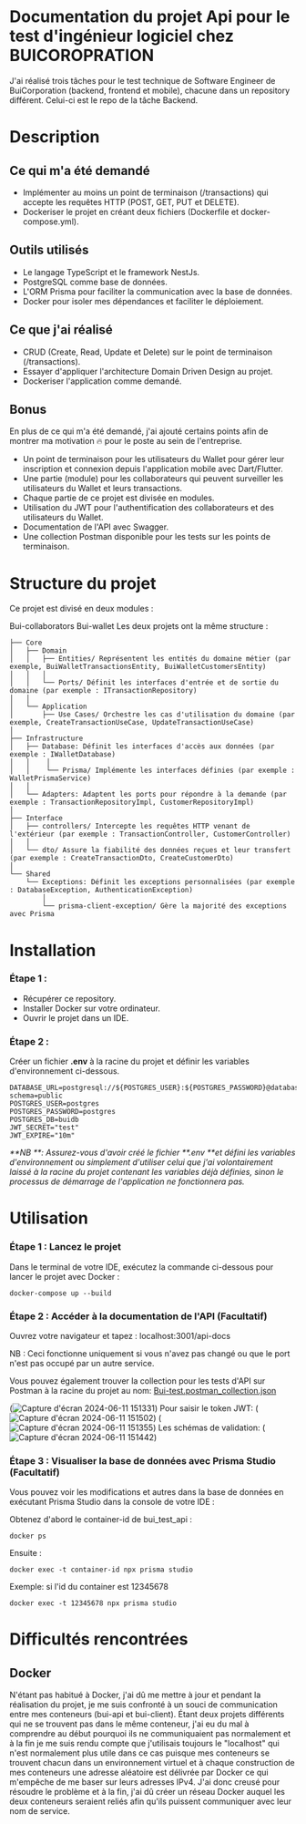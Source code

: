 # **Documentation du projet Api pour le test d'ingénieur logiciel chez BUICOROPRATION**

J'ai réalisé trois tâches pour le test technique de Software Engineer de BuiCorporation (backend, frontend et mobile), chacune dans un repository différent. Celui-ci est le repo de la tâche Backend.

# Description

## Ce qui m'a été demandé

- Implémenter au moins un point de terminaison (/transactions) qui accepte les requêtes HTTP (POST, GET, PUT et DELETE).
- Dockeriser le projet en créant deux fichiers (Dockerfile et docker-compose.yml).
 
## Outils utilisés

- Le langage TypeScript et le framework NestJs.
- PostgreSQL comme base de données.
- L'ORM Prisma pour faciliter la communication avec la base de données.
- Docker pour isoler mes dépendances et faciliter le déploiement.


## Ce que j'ai réalisé

- CRUD (Create, Read, Update et Delete) sur le point de terminaison (/transactions).
- Essayer d'appliquer l'architecture Domain Driven Design au projet.
- Dockeriser l'application comme demandé.

## Bonus
En plus de ce qui m'a été demandé, j'ai ajouté certains points afin de montrer ma motivation 🔥 pour le poste au sein de l'entreprise.

- Un point de terminaison pour les utilisateurs du Wallet pour gérer leur inscription et connexion depuis l'application mobile avec Dart/Flutter.
- Une partie (module) pour les collaborateurs qui peuvent surveiller les utilisateurs du Wallet et leurs transactions.
- Chaque partie de ce projet est divisée en modules.
- Utilisation du JWT pour l'authentification des collaborateurs et des utilisateurs du Wallet.
- Documentation de l'API avec Swagger.
- Une collection Postman disponible pour les tests sur les points de terminaison.

# Structure du projet
Ce projet est divisé en deux modules :

Bui-collaborators
Bui-wallet
Les deux projets ont la même structure :
```
├── Core
│   ├── Domain
│   │   ├── Entities/ Représentent les entités du domaine métier (par exemple, BuiWalletTransactionsEntity, BuiWalletCustomersEntity)
│   │   │
│   │   └── Ports/ Définit les interfaces d'entrée et de sortie du domaine (par exemple : ITransactionRepository)
│   │
│   └── Application
│       ├── Use Cases/ Orchestre les cas d'utilisation du domaine (par exemple, CreateTransactionUseCase, UpdateTransactionUseCase)
│ 
├── Infrastructure
│   ├── Database: Définit les interfaces d'accès aux données (par exemple : IWalletDatabase)
│   │    │
│   │    └── Prisma/ Implémente les interfaces définies (par exemple : WalletPrismaService)
│   │
│   └── Adapters: Adaptent les ports pour répondre à la demande (par exemple : TransactionRepositoryImpl, CustomerRepositoryImpl)
│
├── Interface
│   ├── controllers/ Intercepte les requêtes HTTP venant de l'extérieur (par exemple : TransactionController, CustomerController)
│   │
│   └── dto/ Assure la fiabilité des données reçues et leur transfert (par exemple : CreateTransactionDto, CreateCustomerDto)
│
└── Shared
    └── Exceptions: Définit les exceptions personnalisées (par exemple : DatabaseException, AuthenticationException)
        │
        └── prisma-client-exception/ Gère la majorité des exceptions avec Prisma

```

# Installation
### Étape 1 :
- Récupérer ce repository.
- Installer Docker sur votre ordinateur.
- Ouvrir le projet dans un IDE.

### Étape 2 :
Créer un fichier **.env** à la racine du projet et définir les variables d'environnement ci-dessous.
```
DATABASE_URL=postgresql://${POSTGRES_USER}:${POSTGRES_PASSWORD}@database:5432/${POSTGRES_DB}?schema=public
POSTGRES_USER=postgres 
POSTGRES_PASSWORD=postgres
POSTGRES_DB=buidb
JWT_SECRET="test"
JWT_EXPIRE="10m"
```
_**NB **: Assurez-vous d'avoir créé le fichier **.env **et défini les variables d'environnement ou simplement d'utiliser celui que j'ai volontairement laissé à la racine du projet contenant les variables déjà définies, sinon le processus de démarrage de l'application ne fonctionnera pas._

# Utilisation
### Étape 1 : Lancez le projet
Dans le terminal de votre IDE, exécutez la commande ci-dessous pour lancer le projet avec Docker :
```
docker-compose up --build
```
### Étape 2 : Accéder à la documentation de l'API (Facultatif)
Ouvrez votre navigateur et tapez : localhost:3001/api-docs

NB : Ceci fonctionne uniquement si vous n'avez pas changé ou que le port n'est pas occupé par un autre service.

Vous pouvez également trouver la collection pour les tests d'API sur Postman à la racine du projet au nom: [Bui-test.postman_collection.json](https://github.com/AzizProg/bui-api/blob/main/Bui-test.postman_collection.json)

(![Capture d'écran 2024-06-11 151331](https://github.com/AzizProg/bui-api/assets/112016586/3150b873-c581-41e4-8fad-46a4fe407717))
Pour saisir le token JWT:
(![Capture d'écran 2024-06-11 151502](https://github.com/AzizProg/bui-api/assets/112016586/58ac0955-58a4-4cd3-acdb-e9df2d500143))
(![Capture d'écran 2024-06-11 151355](https://github.com/AzizProg/bui-api/assets/112016586/33468b3c-f10d-43de-88ac-33aa1bd3dbb8))
Les schémas de validation:
( ![Capture d'écran 2024-06-11 151442](https://github.com/AzizProg/bui-api/assets/112016586/e3e9e6b2-3cd4-447f-bcc2-7508be7b3434))


### Étape 3 : Visualiser la base de données avec Prisma Studio (Facultatif)
Vous pouvez voir les modifications et autres dans la base de données en exécutant Prisma Studio dans la console de votre IDE :

Obtenez d'abord le container-id de bui_test_api :
```
docker ps
```
Ensuite :
```
docker exec -t container-id npx prisma studio
```
Exemple: si l'id du container est 12345678
```
docker exec -t 12345678 npx prisma studio
```

# Difficultés rencontrées


## Docker
N'étant pas habitué à Docker, j'ai dû me mettre à jour et pendant la réalisation du projet, je me suis confronté à un souci de communication entre mes conteneurs (bui-api et bui-client). Étant deux projets différents qui ne se trouvent pas dans le même conteneur, j'ai eu du mal à comprendre au début pourquoi ils ne communiquaient pas normalement et à la fin je me suis rendu compte que j'utilisais toujours le "localhost" qui n'est normalement plus utile dans ce cas puisque mes conteneurs se trouvent chacun dans un environnement virtuel et à chaque construction de mes conteneurs une adresse aléatoire est délivrée par Docker ce qui m'empêche de me baser sur leurs adresses IPv4. J'ai donc creusé pour résoudre le problème et à la fin, j'ai dû créer un réseau Docker auquel les deux conteneurs seraient reliés afin qu'ils puissent communiquer avec leur nom de service.




